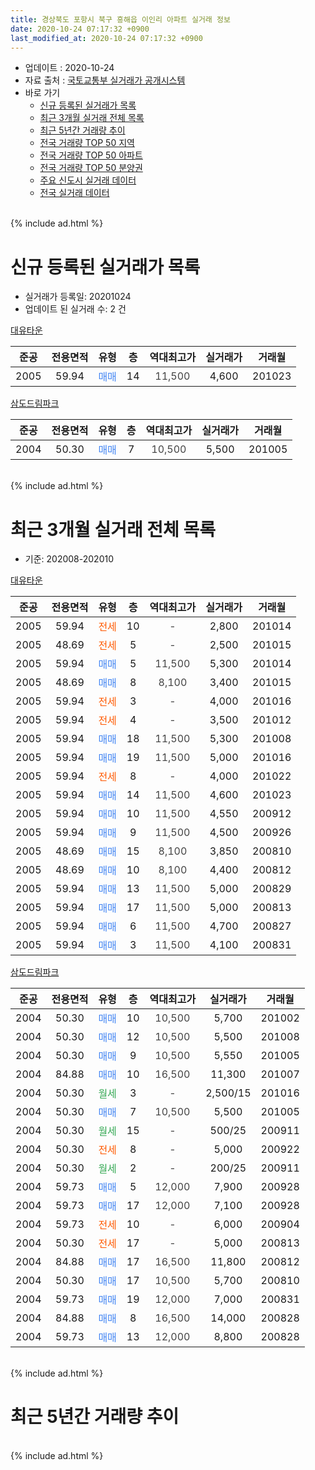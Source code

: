 ```yaml
---
title: 경상북도 포항시 북구 흥해읍 이인리 아파트 실거래 정보
date: 2020-10-24 07:17:32 +0900
last_modified_at: 2020-10-24 07:17:32 +0900
---
```


* 업데이트 : 2020-10-24
* 자료 출처 : [국토교통부 실거래가 공개시스템](http://rt.molit.go.kr)
* 바로 가기
    * [신규 등록된 실거래가 목록](#신규-등록된-실거래가-목록)
    * [최근 3개월 실거래 전체 목록](#최근-3개월-실거래-전체-목록)
    * [최근 5년간 거래량 추이](#최근-5년간-거래량-추이)
    * [전국 거래량 TOP 50 지역](https://inasie.github.io/apt-trade-info/최근-3개월-전국에서-가장-거래가-많이-발생한-지역)
    * [전국 거래량 TOP 50 아파트](https://inasie.github.io/apt-trade-info/최근-3개월-전국에서-가장-거래가-많이-발생한-아파트)
    * [전국 거래량 TOP 50 분양권](https://inasie.github.io/apt-trade-info/최근-3개월-전국에서-가장-거래가-많이-발생한-분양권)
    * [주요 신도시 실거래 데이터](https://inasie.github.io/apt-trade-info/주요-신도시)
    * [전국 실거래 데이터](https://inasie.github.io/apt-trade-info/전국)
<br>
{% include ad.html %}
<br>

# 신규 등록된 실거래가 목록
* 실거래가 등록일: 20201024
* 업데이트 된 실거래 수: 2 건


[대유타운](https://search.naver.com/search.naver?query=%EA%B2%BD%EC%83%81%EB%B6%81%EB%8F%84+%ED%8F%AC%ED%95%AD%EC%8B%9C+%EB%B6%81%EA%B5%AC+%ED%9D%A5%ED%95%B4%EC%9D%8D+%EC%9D%B4%EC%9D%B8%EB%A6%AC+%EB%8C%80%EC%9C%A0%ED%83%80%EC%9A%B4)

|준공|전용면적|유형|층|역대최고가|실거래가|거래월|
|:---:|:---:|:---:|:---:|:---:|:---:|:---:|
|2005|59.94|<span style="color:#4285f3">매매</span>|14|<span style="color:#444444">11,500</span>|4,600|201023|

[삼도드림파크](https://search.naver.com/search.naver?query=%EA%B2%BD%EC%83%81%EB%B6%81%EB%8F%84+%ED%8F%AC%ED%95%AD%EC%8B%9C+%EB%B6%81%EA%B5%AC+%ED%9D%A5%ED%95%B4%EC%9D%8D+%EC%9D%B4%EC%9D%B8%EB%A6%AC+%EC%82%BC%EB%8F%84%EB%93%9C%EB%A6%BC%ED%8C%8C%ED%81%AC)

|준공|전용면적|유형|층|역대최고가|실거래가|거래월|
|:---:|:---:|:---:|:---:|:---:|:---:|:---:|
|2004|50.30|<span style="color:#4285f3">매매</span>|7|<span style="color:#444444">10,500</span>|5,500|201005|


<br>
{% include ad.html %}
<br>

# 최근 3개월 실거래 전체 목록
* 기준: 202008-202010


[대유타운](https://search.naver.com/search.naver?query=%EA%B2%BD%EC%83%81%EB%B6%81%EB%8F%84+%ED%8F%AC%ED%95%AD%EC%8B%9C+%EB%B6%81%EA%B5%AC+%ED%9D%A5%ED%95%B4%EC%9D%8D+%EC%9D%B4%EC%9D%B8%EB%A6%AC+%EB%8C%80%EC%9C%A0%ED%83%80%EC%9A%B4)

|준공|전용면적|유형|층|역대최고가|실거래가|거래월|
|:---:|:---:|:---:|:---:|:---:|:---:|:---:|
|2005|59.94|<span style="color:#ff5a00">전세</span>|10|<span style="color:#444444">-</span>|2,800|201014|
|2005|48.69|<span style="color:#ff5a00">전세</span>|5|<span style="color:#444444">-</span>|2,500|201015|
|2005|59.94|<span style="color:#4285f3">매매</span>|5|<span style="color:#444444">11,500</span>|5,300|201014|
|2005|48.69|<span style="color:#4285f3">매매</span>|8|<span style="color:#444444">8,100</span>|3,400|201015|
|2005|59.94|<span style="color:#ff5a00">전세</span>|3|<span style="color:#444444">-</span>|4,000|201016|
|2005|59.94|<span style="color:#ff5a00">전세</span>|4|<span style="color:#444444">-</span>|3,500|201012|
|2005|59.94|<span style="color:#4285f3">매매</span>|18|<span style="color:#444444">11,500</span>|5,300|201008|
|2005|59.94|<span style="color:#4285f3">매매</span>|19|<span style="color:#444444">11,500</span>|5,000|201016|
|2005|59.94|<span style="color:#ff5a00">전세</span>|8|<span style="color:#444444">-</span>|4,000|201022|
|2005|59.94|<span style="color:#4285f3">매매</span>|14|<span style="color:#444444">11,500</span>|4,600|201023|
|2005|59.94|<span style="color:#4285f3">매매</span>|10|<span style="color:#444444">11,500</span>|4,550|200912|
|2005|59.94|<span style="color:#4285f3">매매</span>|9|<span style="color:#444444">11,500</span>|4,500|200926|
|2005|48.69|<span style="color:#4285f3">매매</span>|15|<span style="color:#444444">8,100</span>|3,850|200810|
|2005|48.69|<span style="color:#4285f3">매매</span>|10|<span style="color:#444444">8,100</span>|4,400|200812|
|2005|59.94|<span style="color:#4285f3">매매</span>|13|<span style="color:#444444">11,500</span>|5,000|200829|
|2005|59.94|<span style="color:#4285f3">매매</span>|17|<span style="color:#444444">11,500</span>|5,000|200813|
|2005|59.94|<span style="color:#4285f3">매매</span>|6|<span style="color:#444444">11,500</span>|4,700|200827|
|2005|59.94|<span style="color:#4285f3">매매</span>|3|<span style="color:#444444">11,500</span>|4,100|200831|

[삼도드림파크](https://search.naver.com/search.naver?query=%EA%B2%BD%EC%83%81%EB%B6%81%EB%8F%84+%ED%8F%AC%ED%95%AD%EC%8B%9C+%EB%B6%81%EA%B5%AC+%ED%9D%A5%ED%95%B4%EC%9D%8D+%EC%9D%B4%EC%9D%B8%EB%A6%AC+%EC%82%BC%EB%8F%84%EB%93%9C%EB%A6%BC%ED%8C%8C%ED%81%AC)

|준공|전용면적|유형|층|역대최고가|실거래가|거래월|
|:---:|:---:|:---:|:---:|:---:|:---:|:---:|
|2004|50.30|<span style="color:#4285f3">매매</span>|10|<span style="color:#444444">10,500</span>|5,700|201002|
|2004|50.30|<span style="color:#4285f3">매매</span>|12|<span style="color:#444444">10,500</span>|5,500|201008|
|2004|50.30|<span style="color:#4285f3">매매</span>|9|<span style="color:#444444">10,500</span>|5,550|201005|
|2004|84.88|<span style="color:#4285f3">매매</span>|10|<span style="color:#444444">16,500</span>|11,300|201007|
|2004|50.30|<span style="color:#34a853">월세</span>|3|<span style="color:#444444">-</span>|2,500/15|201016|
|2004|50.30|<span style="color:#4285f3">매매</span>|7|<span style="color:#444444">10,500</span>|5,500|201005|
|2004|50.30|<span style="color:#34a853">월세</span>|15|<span style="color:#444444">-</span>|500/25|200911|
|2004|50.30|<span style="color:#ff5a00">전세</span>|8|<span style="color:#444444">-</span>|5,000|200922|
|2004|50.30|<span style="color:#34a853">월세</span>|2|<span style="color:#444444">-</span>|200/25|200911|
|2004|59.73|<span style="color:#4285f3">매매</span>|5|<span style="color:#444444">12,000</span>|7,900|200928|
|2004|59.73|<span style="color:#4285f3">매매</span>|17|<span style="color:#444444">12,000</span>|7,100|200928|
|2004|59.73|<span style="color:#ff5a00">전세</span>|10|<span style="color:#444444">-</span>|6,000|200904|
|2004|50.30|<span style="color:#ff5a00">전세</span>|17|<span style="color:#444444">-</span>|5,000|200813|
|2004|84.88|<span style="color:#4285f3">매매</span>|17|<span style="color:#444444">16,500</span>|11,800|200812|
|2004|50.30|<span style="color:#4285f3">매매</span>|17|<span style="color:#444444">10,500</span>|5,700|200810|
|2004|59.73|<span style="color:#4285f3">매매</span>|19|<span style="color:#444444">12,000</span>|7,000|200831|
|2004|84.88|<span style="color:#4285f3">매매</span>|8|<span style="color:#444444">16,500</span>|14,000|200828|
|2004|59.73|<span style="color:#4285f3">매매</span>|13|<span style="color:#444444">12,000</span>|8,800|200828|


<br>
{% include ad.html %}
<br>

# 최근 5년간 거래량 추이


<div style="width:100%;">
    <canvas id="deal_progress" height="200"></canvas>
</div>

<script>
new Chart(document.getElementById("deal_progress"), {
    type: 'line',
    data: {
        labels: ['201510','201511','201512','201601','201602','201603','201604','201605','201606','201607','201608','201609','201610','201611','201612','201701','201702','201703','201704','201705','201706','201707','201708','201709','201710','201711','201712','201801','201802','201803','201804','201805','201806','201807','201808','201809','201810','201811','201812','201901','201902','201903','201904','201905','201906','201907','201908','201909','201910','201911','201912','202001','202002','202003','202004','202005','202006','202007','202008','202009','202010'],
        datasets: [{
            label: '매매',
            pointRadius: 1,
            data: [3, 6, 2, 0, 2, 9, 5, 2, 3, 3, 0, 1, 8, 5, 4, 3, 10, 11, 7, 5, 9, 8, 6, 3, 3, 4, 4, 4, 0, 1, 7, 1, 3, 3, 3, 3, 1, 4, 4, 2, 2, 4, 5, 6, 3, 3, 4, 3, 5, 8, 6, 10, 6, 4, 6, 8, 8, 20, 11, 4, 10],
            borderColor: "rgba(255, 201, 14, 1)",
            backgroundColor: "rgba(255, 201, 14, 0.5)",
            fill: false,
            lineTension: 0
        },{
            label: '전월세',
            pointRadius: 1,
            data: [4, 5, 4, 2, 6, 6, 2, 1, 3, 5, 2, 1, 5, 7, 2, 2, 2, 6, 7, 4, 3, 3, 3, 1, 3, 1, 2, 5, 0, 4, 3, 4, 4, 3, 0, 3, 1, 1, 4, 2, 2, 2, 5, 4, 2, 2, 2, 2, 2, 5, 2, 5, 11, 2, 3, 6, 6, 5, 1, 4, 6],
            borderColor: "rgba(0, 141, 185, 1)",
            backgroundColor: "rgba(0, 141, 185, 0.5)",
            fill: false,
            lineTension: 0
        }
        ]
    },
    options: {
        responsive: true,
        title: {
            display: false
        },
        tooltips: {
            mode: 'index',
            intersect: false
        },
        hover: {
            mode: 'nearest',
            intersect: true
        },
        scales: {
            xAxes: [{
                display: true,
                scaleLabel: {
                    display: true,
                    labelString: '년/월'
                }
            }],
            yAxes: [{
                display: true,
                ticks: {
                    suggestedMin: 0,
                },
                scaleLabel: {
                    display: true,
                    labelString: '실거래 수'
                }
            }]
        }
    }
});

</script>


<br>
{% include ad.html %}
<br>

